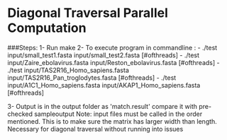 # Diagonal Traversal Parallel Computation

###Steps:
1- Run make
2- To execute program in commandline :
    -   ./test input/small_test1.fasta input/small_test2.fasta [#ofthreads]
    -   ./test input/Zaire_ebolavirus.fasta input/Reston_ebolavirus.fasta [#ofthreads]
    -   ./test input/TAS2R16_Homo_sapiens.fasta input/TAS2R16_Pan_troglodytes.fasta [#ofthreads]
    -   ./test input/A1C1_Homo_sapiens.fasta input/AKAP1_Homo_sapiens.fasta [#ofthreads]

3- Output is in the output folder as 'match.result' compare it with pre-checked sampleoutput
Note: input files must be called in the order mentioned. This is to make sure the matrix has larger width than length. Necessary for diagonal traversal without running into issues